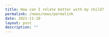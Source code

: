```yaml
---
title: How can I relate better with my child?
permalink: /news/news/permalink
date: 2021-11-10
layout: post
description: ""
---
```

